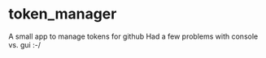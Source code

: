 # token_manager
A small app to manage tokens for github
Had a few problems with console vs. gui :-/
